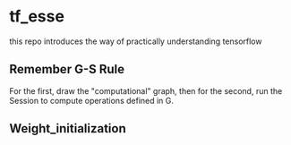 # tf_esse
this repo introduces the way of practically understanding tensorflow 

## Remember G-S Rule  
For the first, draw the "computational" graph, then for the second, run the Session to compute operations defined in G. 

## Weight_initialization
